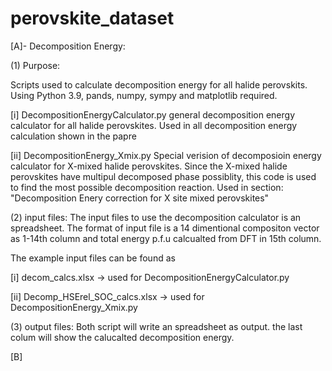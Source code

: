 # perovskite_dataset
[A]- Decomposition Energy:

(1) Purpose:

Scripts used to calculate decomposition energy for all halide perovskits.
Using Python 3.9, pands, numpy, sympy and matplotlib required.

[i] DecompositionEnergyCalculator.py
general decomposition energy calculator for all halide perovskites. Used in all decomposition energy calculation shown in the papre

[ii] DecompositionEnergy_Xmix.py
Special verision of decomposioin energy calculator for X-mixed halide perovskites. 
Since the X-mixed halide perovskites have multipul decomposed phase possiblity, this code is used to find the most possible decomposition reaction.
Used in section: "Decomposition Enery correction for X site mixed perovskites"


(2) input files:
The input files to use the decomposition calculator is an spreadsheet. 
The format of input file is a 14 dimentional compositon vector as 1-14th column and total energy p.f.u calcualted from DFT in 15th column.

The example input files can be found as 

[i] decom_calcs.xlsx -> used for DecompositionEnergyCalculator.py

[ii] Decomp_HSErel_SOC_calcs.xlsx -> used for DecompositionEnergy_Xmix.py

(3) output files:
Both script will write an spreadsheet as output. the last colum will show the calucalted decomposition energy.

[B]

